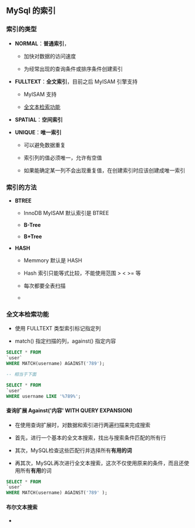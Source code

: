 ## MySql 的索引

### 索引的类型

- **NORMAL**：**普通索引**，
    - 加快对数据的访问速度

    - 为经常出现的查询条件或排序条件创建索引

- **FULLTEXT**：**全文索引**，目前之后 MyISAM 引擎支持

    - MyISAM 支持    

    - [全文本检索功能](#全文本检索功能)

- **SPATIAL**：**空间索引**


- **UNIQUE**：**唯一索引**
    - 可以避免数据重复

    - 索引列的值必须唯一，允许有空值

    - 如果能确定某一列不会出现重复值，在创建索引时应该创建成唯一索引

### 索引的方法

- **BTREE**

    - InnoDB MyISAM 默认索引是 BTREE
    
    - **B-Tree**
    

    - **B+Tree**

- **HASH**

    - Memmory 默认是 HASH

    - Hash 索引只能等式比较，不能使用范围 > < >= 等

    - 每次都要全表扫描

    - 

### 全文本检索功能

- 使用 FULLTEXT 类型索引标记指定列

- match() 指定扫描的列，against() 指定内容
```sql
SELECT * FROM
`user`
WHERE MATCH(username) AGAINST('789');

-- 相当于下面

SELECT * FROM
`user`
WHERE username LIKE '%789%';

```
#### 查询扩展 Against('内容' WITH QUERY EXPANSION)
- 在使用查询扩展时，对数据和索引进行两遍扫描来完成搜索

- 首先，进行一个基本的全文本搜索，找出与搜索条件匹配的所有行

- 其次，MySQL检查这些匹配行并选择所有**有用的词**

- 再其次，MySQL再次进行全文本搜索，这次不仅使用原来的条件，而且还使用所有**有用**的词
```sql
SELECT * FROM
`user`
WHERE MATCH(username) AGAINST('789' );
```

#### 布尔文本搜索

- 